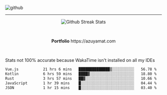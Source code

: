 ![github](https://media.discordapp.net/attachments/881363147364118528/1142610121697021952/background.png?width=1000&height=300)<br>
___
<p align="center">
  <img alt="Github Streak Stats" src="https://streak-stats.demolab.com?user=Azuyamat&theme=transparent&hide_border=true"/>
</p><br>
<p align="center">
      <strong>Portfolio</strong> https://azuyamat.com
</p><br>

Stats not 100% accurate because WakaTime isn't installed on all my IDEs
<!--START_SECTION:waka-->

```txt
Vue.js           21 hrs 6 mins   ██████████████▒░░░░░░░░░░   56.78 %
Kotlin           6 hrs 59 mins   ████▓░░░░░░░░░░░░░░░░░░░░   18.80 %
Rust             3 hrs 57 mins   ██▓░░░░░░░░░░░░░░░░░░░░░░   10.66 %
JavaScript       1 hr 39 mins    █░░░░░░░░░░░░░░░░░░░░░░░░   04.44 %
JSON             1 hr 15 mins    █░░░░░░░░░░░░░░░░░░░░░░░░   03.40 %
```

<!--END_SECTION:waka-->
